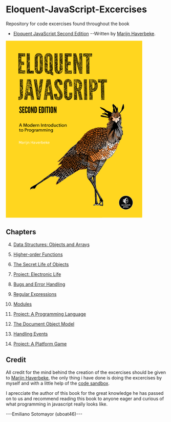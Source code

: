 # Eloquent-JavaScript-Excercises

Repository for code excercises found throughout the book
* [Eloquent JavaScript Second Edition](http://eloquentjavascript.net/index.html)
--Written by [Marijn Haverbeke](https://marijnhaverbeke.nl/).

![Eloquent JavaScript Second Edition cover](cover.png)



## Chapters

 4. [Data Structures: Objects and Arrays](https://github.com/uboat46/Eloquent-JavaScript-Excercises/tree/master/Chapter4)
 5. [Higher-order Functions](https://github.com/uboat46/Eloquent-JavaScript-Excercises/tree/master/Chapter5)
 6. [The Secret Life of Objects](https://github.com/uboat46/Eloquent-JavaScript-Excercises/tree/master/Chapter6)
 7. [Project: Electronic Life](https://github.com/uboat46/Eloquent-JavaScript-Excercises/tree/master/Chapter7)
 8. [Bugs and Error Handling](https://github.com/uboat46/Eloquent-JavaScript-Excercises/tree/master/Chapter8)
 9. [Regular Expressions](https://github.com/uboat46/Eloquent-JavaScript-Excercises/tree/master/Chapter9)
 10. [Modules](https://github.com/uboat46/Eloquent-JavaScript-Excercises/tree/master/Chapter10)
 11. [Project: A Programming Language](https://github.com/uboat46/Eloquent-JavaScript-Excercises/tree/master/Chapter11)
 
 13. [The Document Object Model](https://github.com/uboat46/Eloquent-JavaScript-Excercises/tree/master/Chapter13)
 14. [Handling Events](https://github.com/uboat46/Eloquent-JavaScript-Excercises/tree/master/Chapter14)
 15. [Project: A Platform Game](https://github.com/uboat46/Eloquent-JavaScript-Excercises/tree/master/Chapter15)


 ## Credit

 All credit for the mind behind the creation of the excercises should be given 
 to [Marijn Haverbeke](https://marijnhaverbeke.nl/), the only thing i have done
 is doing the excercises by myself and with a little help of the [code sandbox](http://eloquentjavascript.net/code/).

 I aprecciate the author of this book for the great knowledge he has passed on to us and
 recommend reading this book to anyone eager and curious of what programming in javascript
 really looks like.

 ---Emiliano Sotomayor (uboat46)--- 

